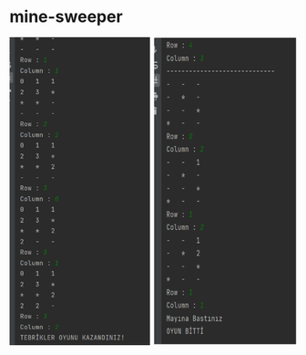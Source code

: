 # mine-sweeper

  <img src="don't_lose.png" width="250">             <img src="lose.png" width="250" height="539">

